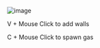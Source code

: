 ![image](https://user-images.githubusercontent.com/38894848/150014950-3c6001ed-23f3-412c-8f2e-f06506787c37.png)


V + Mouse Click to add walls

C + Mouse Click to spawn gas
